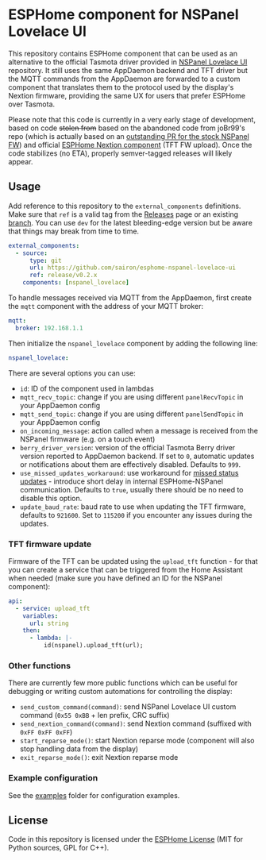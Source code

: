 # ESPHome component for NSPanel Lovelace UI

This repository contains ESPHome component that can be used as an alternative to the official
Tasmota driver provided in [NSPanel Lovelace UI](https://github.com/joBr99/nspanel-lovelace-ui)
repository. It still uses the same AppDaemon backend and TFT driver but the MQTT commands
from the AppDaemon are forwarded to a custom component that translates them to the protocol
used by the display's Nextion firmware, providing the same UX for users that prefer ESPHome
over Tasmota.

Please note that this code is currently in a very early stage of development, based on code
~~stolen from~~ based on the abandoned code from joBr99's repo (which is actually based on an
[outstanding PR for the stock NSPanel FW](https://github.com/esphome/esphome/pull/2702)) and
official [ESPHome Nextion component](https://github.com/esphome/esphome/tree/dev/esphome/components/nextion)
(TFT FW upload). Once the code stabilizes (no ETA), properly semver-tagged releases will likely
appear.

## Usage

Add reference to this repository to the `external_components` definitions. Make sure that `ref` is a valid tag
from the [Releases](https://github.com/sairon/esphome-nspanel-lovelace-ui/tags) page or an existing
[branch](https://github.com/sairon/esphome-nspanel-lovelace-ui/branches).
You can use `dev` for the latest bleeding-edge version but be aware that things may break from time to time.

```yaml
external_components:
  - source:
      type: git
      url: https://github.com/sairon/esphome-nspanel-lovelace-ui
      ref: release/v0.2.x
    components: [nspanel_lovelace]
```

To handle messages received via MQTT from the AppDaemon, first create the `mqtt` component with the address of your
MQTT broker:

```yaml
mqtt:
  broker: 192.168.1.1
```

Then initialize the `nspanel_lovelace` component by adding the following line:

```yaml
nspanel_lovelace:
```

There are several options you can use:

- `id`: ID of the component used in lambdas
- `mqtt_recv_topic`: change if you are using different `panelRecvTopic` in your AppDaemon config
- `mqtt_send_topic`: change if you are using different `panelSendTopic` in your AppDaemon config
- `on_incoming_message`: action called when a message is received from the NSPanel firmware (e.g. on a touch event)
- `berry_driver_version`: version of the official Tasmota Berry driver version reported to AppDaemon backend. If set to `0`, automatic updates or notifications about them are effectively disabled. Defaults to `999`.
- `use_missed_updates_workaround`: use workaround for [missed status updates](https://github.com/sairon/esphome-nspanel-lovelace-ui/issues/8) - introduce short delay in internal ESPHome-NSPanel communication. Defaults to `true`, usually there should be no need to disable this option.
- `update_baud_rate`: baud rate to use when updating the TFT firmware, defaults to `921600`. Set to `115200` if you encounter any issues during the updates.

### TFT firmware update

Firmware of the TFT can be updated using the `upload_tft` function - for that you can create a service that can
be triggered from the Home Assistant when needed (make sure you have defined an ID for the NSPanel component):

```yaml
api:
  - service: upload_tft
    variables:
      url: string
    then:
      - lambda: |-
          id(nspanel).upload_tft(url);
```

### Other functions

There are currently few more public functions which can be useful for debugging or writing custom automations
for controlling the display:

- `send_custom_command(command)`: send NSPanel Lovelace UI custom command (`0x55 0xBB` + len prefix, CRC suffix)
- `send_nextion_command(command)`: send Nextion command (suffixed with `0xFF 0xFF 0xFF`)
- `start_reparse_mode()`: start Nextion reparse mode (component will also stop handling data from the display)
- `exit_reparse_mode()`: exit Nextion reparse mode

### Example configuration

See the [examples](examples) folder for configuration examples.

## License

Code in this repository is licensed under the [ESPHome License](LICENSE) (MIT for Python sources, GPL for C++).

